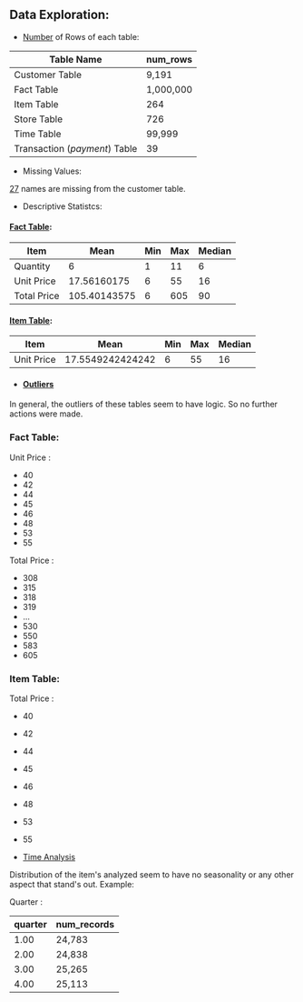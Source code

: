 ## Data Exploration:
- [Number](https://github.com/mfernandezcean/ECommerce_Data_Analysis/blob/main/Data_Exploration/Basic_information.md) of Rows of each table:
  
|  Table Name| num_rows |
|--|--|
| Customer Table |9,191|
| Fact Table| 1,000,000|
|Item Table | 264|
| Store Table|726 |
| Time Table|99,999 |
| Transaction (_payment_) Table| 39|

- Missing Values:

[27](https://github.com/mfernandezcean/ECommerce_Data_Analysis/blob/main/Data_Exploration/Missing_Values.md) names are missing from the customer table.

- Descriptive Statistcs:

#### [Fact Table](https://github.com/mfernandezcean/ECommerce_Data_Analysis/blob/main/Data_Exploration/Descriptive_Statistics.md):

| Item| Mean|Min| Max|Median
|--|--|--|--|--|
|Quantity| 6| 1|11 | 6
|Unit Price| 17.56160175| 6|55| 16
|Total Price| 105.40143575| 6|605| 90

#### [Item Table](https://github.com/mfernandezcean/ECommerce_Data_Analysis/blob/main/Data_Exploration/Descriptive_Statistics.md):

| Item| Mean|Min| Max|Median
|--|--|--|--|--|
|Unit Price| 17.5549242424242| 6|55| 16




- #### [Outliers](https://github.com/mfernandezcean/ECommerce_Data_Analysis/blob/main/Data_Exploration/Identify_Outliers.md)

In general, the outliers of these tables seem to have logic. So no further actions were made.

### Fact Table:

Unit Price :

 - 40
 - 42
 - 44
 - 45
 - 46
 - 48
 - 53
 - 55

Total Price :

 - 308
 - 315
 - 318
 - 319
 - ...
 - 530
 - 550
 - 583
 - 605

### Item Table:

Total Price :

 - 40
 - 42
 - 44
 - 45
 - 46
 - 48
 - 53
 - 55

- [Time Analysis](https://github.com/mfernandezcean/ECommerce_Data_Analysis/blob/main/Data_Exploration/Time_Series_Analysis.md)

Distribution of the item's analyzed seem to have no seasonality or any other aspect that stand's out. Example:

Quarter : 


| quarter	| num_records|
|--|--|
|1.00| 24,783
|2.00|24,838
|3.00| 25,265
|4.00|25,113
